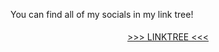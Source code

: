 You can find all of my socials in my link tree!

<div align="center" style="line-height: 200%;">
<a href="https://linktr.ee/ceterai">>>> LINKTREE <<<</a></div>

